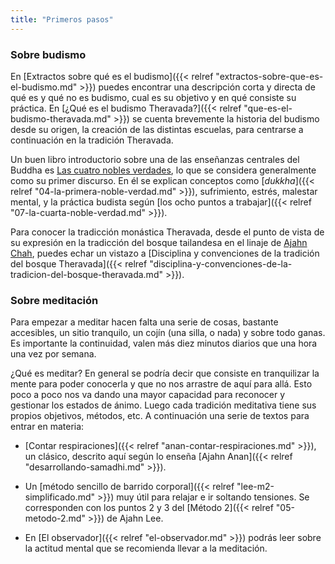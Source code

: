 ```yaml
---
title: "Primeros pasos"
---
```

### Sobre budismo   

En [Extractos sobre qué es el budismo]({{< relref "extractos-sobre-que-es-el-budismo.md" >}}) puedes encontrar una descripción corta y directa de qué es y qué no es budismo, cual es su objetivo y en qué consiste su práctica. En [¿Qué es el budismo Theravada?]({{< relref "que-es-el-budismo-theravada.md" >}}) se cuenta brevemente la historia del budismo desde su origen, la creación de las distintas escuelas, para centrarse a continuación en la tradición Theravada.  


Un buen libro introductorio sobre una de las enseñanzas centrales del Buddha es [Las cuatro nobles verdades](/biblioteca/ajahn-sumedho/libros/las-cuatro-nobles-verdades/), lo que se considera generalmente como su primer discurso. En él se explican conceptos como [*dukkha*]({{< relref "04-la-primera-noble-verdad.md" >}}), sufrimiento, estrés, malestar mental, y la práctica budista según [los ocho puntos a trabajar]({{< relref "07-la-cuarta-noble-verdad.md" >}}).

Para conocer la tradicción monástica Theravada, desde el punto de vista de su expresión en la tradicción del bosque tailandesa en el linaje de [Ajahn Chah](/biblioteca/ajahn-chah/), puedes echar un vistazo a [Disciplina y convenciones de la tradición del bosque Theravada]({{< relref "disciplina-y-convenciones-de-la-tradicion-del-bosque-theravada.md" >}}).

### Sobre meditación  

Para empezar a meditar hacen falta una serie de cosas, bastante accesibles, un sitio tranquilo, un cojín (una silla, o nada) y sobre todo ganas. Es importante la continuidad, valen más diez minutos diarios que una hora una vez por semana.  

¿Qué es meditar? En general se podría decir que consiste en tranquilizar la mente para poder conocerla y que no nos arrastre de aquí para allá. Esto poco a poco nos va dando una mayor capacidad para reconocer y gestionar los estados de ánimo. Luego cada tradición meditativa tiene sus propios objetivos, métodos, etc. A continuación una serie de textos para entrar en materia:  

*   [Contar respiraciones]({{< relref "anan-contar-respiraciones.md" >}}), un clásico, descrito aquí según lo enseña [Ajahn Anan]({{< relref "desarrollando-samadhi.md" >}}).

*   Un [método sencillo de barrido corporal]({{< relref "lee-m2-simplificado.md" >}}) muy útil para relajar e ir soltando tensiones. Se corresponden con los puntos 2 y 3 del [Método 2]({{< relref "05-metodo-2.md" >}}) de Ajahn Lee.  

*	En [El observador]({{< relref "el-observador.md" >}}) podrás leer sobre la actitud mental que se recomienda llevar a la meditación.
